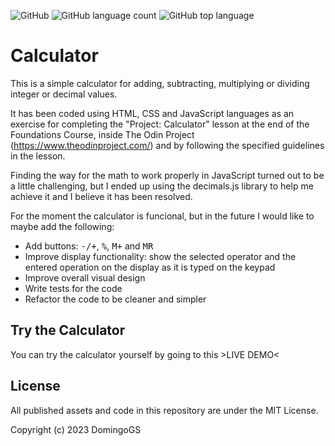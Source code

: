 ![GitHub](https://img.shields.io/github/license/DomingoGS/odin-calculator) ![GitHub language count](https://img.shields.io/github/languages/count/DomingoGS/odin-calculator) ![GitHub top language](https://img.shields.io/github/languages/top/DomingoGS/odin-calculator)

# Calculator
This is a simple calculator for adding, subtracting, multiplying or dividing integer or decimal values.

It has been coded using HTML, CSS and JavaScript languages as an exercise for completing the "Project: Calculator" lesson at the end of the Foundations Course, inside The Odin Project (https://www.theodinproject.com/) and by following the specified guidelines in the lesson.

Finding the way for the math to work properly in JavaScript turned out to be a little challenging, but I ended up using the decimals.js library to help me achieve it and I believe it has been resolved.

For the moment the calculator is funcional, but in the future I would like to maybe add the following:

- Add buttons: <kbd>-/+</kbd>, <kbd>%</kbd>, <kbd>M+</kbd> and <kbd>MR</kbd>
- Improve display functionality: show the selected operator and the entered operation on the display as it is typed on the keypad
- Improve overall visual design
- Write tests for the code
- Refactor the code to be cleaner and simpler

## Try the Calculator
You can try the calculator yourself by going to this >LIVE DEMO<

## License
All published assets and code in this repository are under the MIT License.

Copyright (c) 2023 DomingoGS
